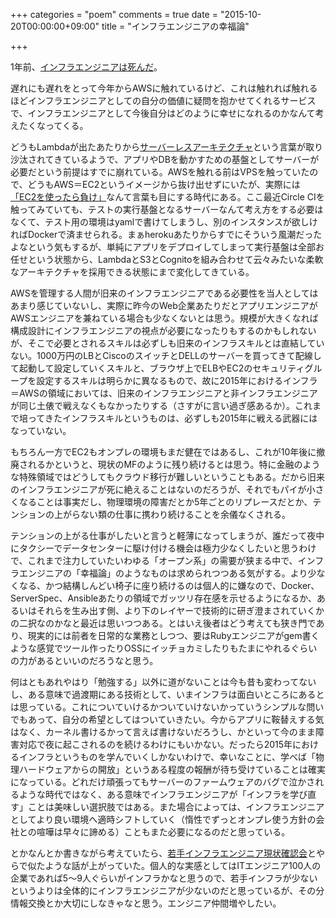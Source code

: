 +++
categories = "poem"
comments = true
date = "2015-10-20T00:00:00+09:00"
title = "インフラエンジニアの幸福論"

+++

1年前、[インフラエンジニアは死んだ](http://yapcasia.org/2014/talk/show/df196eac-fb65-11e3-b7e8-e4a96aeab6a4)。

遅れにも遅れをとって今年からAWSに触れているけど、これは触れれば触れるほどインフラエンジニアとしての自分の価値に疑問を抱かせてくれるサービスで、インフラエンジニアとして今後自分はどのように幸せになれるのかなんて考えたくなってくる。

どうもLambdaが出たあたりから[サーバーレスアーキテクチャ](http://blog.takuros.net/entry/2015/10/19/081349)という言葉が取り沙汰されてきているようで、アプリやDBを動かすための基盤としてサーバーが必要だという前提はすでに崩れている。AWSを触れる前はVPSを触っていたので、どうもAWS＝EC2というイメージから抜け出せずにいたが、実際には[「EC2を使ったら負け」](http://i-think-it.net/how-to-aws)なんて言葉も目にする時代にある。ここ最近Circle CIを触ってみていても、テストの実行基盤となるサーバーなんて考え方をする必要はなくて、テスト用の環境はyamlで書けてしまうし、別のインスタンスが欲しければDockerで済ませられる。まぁherokuあたりからすでにそういう風潮だったよなという気もするが、単純にアプリをデプロイしてしまって実行基盤は全部お任せという状態から、LambdaとS3とCognitoを組み合わせて云々みたいな柔軟なアーキテクチャを採用できる状態にまで変化してきている。

AWSを管理する人間が旧来のインフラエンジニアである必要性を当人としてはあまり感じていないし、実際に昨今のWeb企業あたりだとアプリエンジニアがAWSエンジニアを兼ねている場合も少なくないとは思う。規模が大きくなれば構成設計にインフラエンジニアの視点が必要になったりもするのかもしれないが、そこで必要とされるスキルは必ずしも旧来のインフラスキルとは直結していない。1000万円のLBとCiscoのスイッチとDELLのサーバーを買ってきて配線して起動して設定していくスキルと、ブラウザ上でELBやEC2のセキュリティグループを設定するスキルは明らかに異なるもので、故に2015年におけるインフラ＝AWSの領域においては、旧来のインフラエンジニアと非インフラエンジニアが同じ土俵で戦えなくもなかったりする（さすがに言い過ぎ感あるか）。これまで培ってきたインフラスキルというものは、必ずしも2015年に戦える武器にはなっていない。

もちろん一方でEC2もオンプレの環境もまだ健在ではあるし、これが10年後に撤廃されるかというと、現状のMFのように残り続けるとは思う。特に金融のような特殊領域ではどうしてもクラウド移行が難しいということもある。だから旧来のインフラエンジニアが死に絶えることはないのだろうが、それでもパイが小さくなることは事実だし、物理環境の障害だとか5年ごとのリプレースだとか、テンションの上がらない類の仕事に携わり続けることを余儀なくされる。

テンションの上がる仕事がしたいと言うと軽薄になってしまうが、誰だって夜中にタクシーでデータセンターに駆け付ける機会は極力少なくしたいと思うわけで、これまで注力していたいわゆる「オープン系」の需要が狭まる中で、インフラエンジニアの「幸福論」のようなものは求められつつある気がする。より少なくなる、かつ結構しんどい椅子に座り続けるのは個人的に嫌なので、Docker、ServerSpec、Ansibleあたりの領域でガッツリ存在感を示せるようになるか、あるいはそれらを生み出す側、より下のレイヤーで技術的に研ぎ澄まされていくかの二択なのかなと最近は思いつつある。とはいえ後者はどう考えても狭き門であり、現実的には前者を日常的な業務としつつ、要はRubyエンジニアがgem書くような感覚でツール作ったりOSSにイッチョカミしたりもたまにやれるぐらいの力があるといいのだろうなと思う。

何はともあれやはり「勉強する」以外に道がないことは今も昔も変わってないし、ある意味で過渡期にある技術として、いまインフラは面白いところにあるとは思っている。これについていけるかついていけないかっていうシンプルな問いでもあって、自分の希望としてはついていきたい。今からアプリに鞍替えする気はなく、カーネル書けるかって言えば書けないだろうし、かといって今のまま障害対応で夜に起こされるのを続けるわけにもいかない。だったら2015年におけるインフラというものを学んでいくしかないわけで、幸いなことに、学べば「物理ハードウェアからの開放」というある程度の報酬が待ち受けていることは確実になっている。どれだけ頑張ってもサーバーのファームウェアのバグで泣かされるような時代ではなく、ある意味でインフラエンジニアが「インフラを学び直す」ことは美味しい選択肢ではある。また場合によっては、インフラエンジニアとしてより良い環境へ適時シフトしていく（惰性でずっとオンプレ使う方針の会社との喧嘩は早々に諦める）こともまた必要になるのだと思っている。

とかなんとか書きながら考えていたら、[若手インフラエンジニア現状確認会](http://blog.hifumi.info/2015/02/23/wakateinfra/)とやらで似たような話が上がっていた。個人的な実感としてはITエンジニア100人の企業であれば5～9人ぐらいがインフラかなと思うので、若手インフラが少ないというよりは全体的にインフラエンジニアが少ないのだと思っているが、その分情報交換とか大切にしなきゃなと思う。エンジニア仲間増やしたい。
